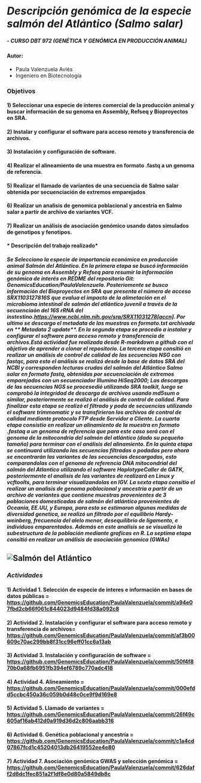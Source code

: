 # ***Descripción genómica de la especie salmón del Atlántico (Salmo salar)***
##### - CURSO DBT 972 (GENÉTICA Y GENÓMICA EN PRODUCCIÓN ANIMAL)
#### Autor: 
- Paula Valenzuela Aviés
- Ingeniero en Biotecnología

### **Objetivos**
#### 1) Seleccionar una especie de interes comercial de la producción animal y buscar información de su genoma en Assembly, Refseq y Bioproyectos en SRA.
#### 2) Instalar y configurar el software para acceso remoto y transferencia de archivos.
#### 3) Instalación y configuración de software.
#### 4) Realizar el alineamiento de una muestra en formato .fastq a un genoma de referencia.
#### 5) Realizar el llamado de variantes de una secuencia de Salmo salar obtenida por secuenciación de extremos emparejados
#### 6) Realizar un analisis de genomica poblacional y ancestria en Salmo salar a partir de archivo de variantes VCF.
#### 7) Realizar un análisis de asociación genómico usando datos simulados de genotipos y fenotipos.


#### * Descripción del trabajo realizado*
##### Se Selecciono la especie de importancia económica en producción animal Salmón del Atlántico. En la primera etapa se buscó información de su genoma en Assembly y Refseq para resumir la información genómica de interés en REDME del repositorio Git: GenomicsEducation/PaulaValenzuela. Posteriomente se busco información del Bioproyectos en SRA que presenta el número de acceso **SRX1103127816S** que evalua el impacto de la alimetación en el microbioma intestinal de salmón del atlántico juvenil a través de la secuenciaón del 16S rRNA del instestino.<https://www.ncbi.nlm.nih.gov/sra/SRX11031278[accn]>. Por ultimo se descargo el metadata de las muestras en formato.txt archivada en ** Metadata 2 update**. En la segunda etapa se procedio a instalar y configurar el software para acceso remoto y transferencia de archivos.Está actividad fue realizada desde R-markdown a github con el objetivo de aprender a clonar el repositorio. La tercera etapa consitió en realizar un análisis de control de calidad de las secuencias NSG con fastqc, para esto el análisis se realizó desde la base de datos SRA del NCBI y corresponden lecturas crudas del salmón del Atlántico *Salmo salar* en formato fastq, obtenidas por secuenciación de extremos emparejados con un secuenciador Illumina HiSeq2000; Las descargas de las secuencias NGS se procesedió utilizando SRA toolkit, luego se comprobó la integridad de descarga de archivos usando md5sum o similar, posteriormente se realizó el análisis de control de calidad. Para finalizar esta etapa se realizó el filtrado y poda de secuencias utilizando el software trimmomatic y se transfirieron los archivos de control de calidad mediante protocolo FTP desde Servidor a Cliente. La cuarta etapa consistio en realizar un alinamiento de la muestra en formato .fastaq a un genoma de referencia que para este caso será con el genoma de la mitocondria del salmón del atlántico (dado su pequeño tamaño) para terminar con el análisis del alinamiento. En la quinta etapa se continuará utilizando las  secuencias filtradas o podadas pero ahora se encontrarán las variantes de las secuencias descargadas, esto comparandolas con el genoma de referencia DNA mitocondrial del salmón del  Atlantico utilizando el software  HaplotypeCaller de GATK, posteriormente el analisis de las variantes de realizará en Linux y vcftoolts, para terminar visualizandolas en IGV. La sexta etapa consitio el realizar un analisis de genoma poblacional y ancestria a partir de un archivo de variantes que contiene muestras provenientes de 3 poblaciones domesticadas de salmón del atlántico provenientes de Oceania, EE.UU, y Europa, para esto se estimaron algunas medidas de diversidad genetica, se realizó un filtrado por el equilibrio Hardy-weinberg, frecuencia del alelo menor, desequilibrio de ligamento, e individuos emparentados. Además en este analisis se se visualizó la subestructura de la población mediante graficas en R. La septima etapa consitió en realizar un análisis de asociación genomica (GWAs)

## ![Salmón del Atlántico](https://th.bing.com/th/id/OIP.yVdBR79JssLwOb82BdbHPgHaEK?pid=ImgDet&rs=1)

### _Actividades_

#### 1) Actividad 1. Selección de especie de interes e información en bases de datos públicas = https://github.com/GenomicsEducation/PaulaValenzuela/commit/a94e07fbd2cb66f061c844023d9484fd38a092c8
#### 2) Actividad 2. Instalación  y configurar el software para acceso remoto y transferencia de archivos= https://github.com/GenomicsEducation/PaulaValenzuela/commit/af3b00609c70ac299bb8f31cc96eff01cc6a13ab
#### 3) Actividad 3. Instalación y configuración de software = https://github.com/GenomicsEducation/PaulaValenzuela/commit/50f4f870b0a68fb6951fb394ef6789c770adc418
#### 4) Actividad 4. Alineamiento = https://github.com/GenomicsEducation/PaulaValenzuela/commit/000efdd5ccbc450a36c059b0d48c0ce9f9d169e8
#### 5) Actividad 5. Llamado de variantes = https://github.com/GenomicsEducation/PaulaValenzuela/commit/26f49c605af16ab412d0a919d36d2c806aabb316
#### 6) Actividad 6. Genética poblacional y ancestría = https://github.com/GenomicsEducation/PaulaValenzuela/commit/c1a4cd07867fcd1c45204013db26419552ee4e80
#### 7) Actividad 7. Asociación genómica GWAS y selección genómica = https://github.com/GenomicsEducation/PaulaValenzuela/commit/626daff2d8dc1fec851a2f1df8e0d80a5849db8c
